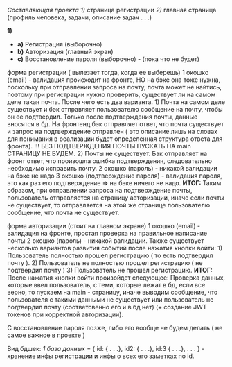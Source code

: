 *Составляющая проекта*
	*1)* страница регистрации
	*2)* главная страница (профиль человека, задачи, описание задач . . .)

**1)** 
* **а)** Регистрация (выборочно)
* **b)** Авторизация (главный экран)
* **c)** Восстановление пароля (выборочно) - (пока что не будет)

форма регистрации ( вылезает тогда, когда ее выберешь)
1 окошко (email) - валидация происходит на фронте, НО на бэке она тоже нужна, поскольку при отправлении запроса на почту, почта может не найтись, поэтому при регистрации нужно проверить, существует ли на самом деле такая почта. После чего есть два варианта.
	1) Почта на самом деле существует и бэк отправляет пользователю сообщение на почту, чтобы он ее подтвердил. Только после подтверждения почты, данные вносятся в бд. На фронтенд бэк отправляет ответ, что почта существует и запрос на подтверждение отправлен ( это описание лишь на словах для понимания в реализации будет определенная структура ответа для фронта).
		!!! БЕЗ ПОДТВЕРЖДЕНИЯ ПОЧТЫ ПУСКАТЬ НА main СТРАНИЦУ НЕ БУДЕМ.
	2) Почты не существует. Бэк отправляет на фронт ответ, что произошла ошибка подтверждения, следовательно необходимо исправить почту.
2 окошко (пароль) - никакой валидации на бэке не надо
3 окошко (подтверждение пароля) -  валидация пароля, это как раз его подтверждение => на бэке ничего не надо.
**ИТОГ:**  Таким образом, при отправлении запроса на подтверждение почты, пользователь отправляется на страницу авторизации, иначе если почты не существует, то отправляется на этой же странице пользователю сообщение, что почта не существует.

форма авторизации (стоит на главном экране)
1 окошко (email) - валидация на фронте, простая проверка на правильное написание почты
2 окошко (пароль) - никакой валидации.
Также существует несколько вариантов развития событий после нажатия кнопки войти:
	1) Пользователь полностью прошел регистрацию ( то есть подтвердил почту ). 
	2) Пользователь не полностью прошел регистрацию ( не подтвердил почту )
	3) Пользователь не прошел регистрацию.
**ИТОГ:** После нажатия кнопки войти произойдет следующее: 
	Проверка данных, которые ввел пользователь, с теми, которые лежат в бд, если все верно, то пускаем на main - страницу, иначе выводим сообщение, что пользователя с такими данными не существует или пользователь не подтвердил почту (соответсвенно его и в бд нет) (+ создание JWT токенов при корректной авторизации).

С восстановление пароля позже, либо его вообще не будем делать ( не самое важное в проекте )

Вид бдшек:
*1 база данных* = {
id: { . . .},
id2: { . . .},
id:3 { . . .},
. . .
}  - хранение инфы регистрации и инфы о всех его заметках по id.
